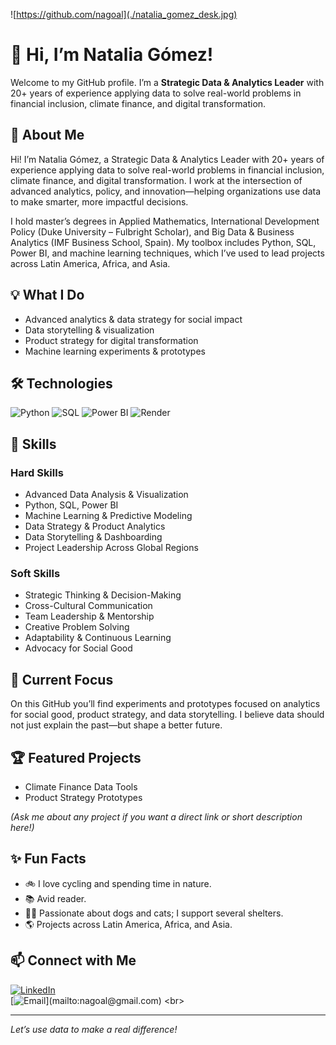 ![https://github.com/nagoal](./natalia_gomez_desk.jpg)

# 👋 Hi, I’m Natalia Gómez! 

Welcome to my GitHub profile. I’m a **Strategic Data & Analytics Leader** with 20+ years of experience applying data to solve real-world problems in financial inclusion, climate finance, and digital transformation.

## 🚀 About Me

Hi! I’m Natalia Gómez, a Strategic Data & Analytics Leader with 20+ years of experience applying data to solve real-world problems in financial inclusion, climate finance, and digital transformation. I work at the intersection of advanced analytics, policy, and innovation—helping organizations use data to make smarter, more impactful decisions.

I hold master’s degrees in Applied Mathematics, International Development Policy (Duke University – Fulbright Scholar), and Big Data & Business Analytics (IMF Business School, Spain). My toolbox includes Python, SQL, Power BI, and machine learning techniques, which I’ve used to lead projects across Latin America, Africa, and Asia.

## 💡 What I Do

- Advanced analytics & data strategy for social impact
- Data storytelling & visualization
- Product strategy for digital transformation
- Machine learning experiments & prototypes

## 🛠️ Technologies

![Python](https://img.shields.io/badge/Python-3776AB?style=flat&logo=python&logoColor=white)
![SQL](https://img.shields.io/badge/SQL-4479A1?style=flat&logo=mysql&logoColor=white)
![Power BI](https://img.shields.io/badge/Power%20BI-F2C811?style=flat&logo=powerbi&logoColor=black)
![Render](https://img.shields.io/badge/Render-46E3B7?style=flat&logo=render&logoColor=black)

## 🧩 Skills

### Hard Skills
- Advanced Data Analysis & Visualization
- Python, SQL, Power BI
- Machine Learning & Predictive Modeling
- Data Strategy & Product Analytics
- Data Storytelling & Dashboarding
- Project Leadership Across Global Regions

### Soft Skills
- Strategic Thinking & Decision-Making
- Cross-Cultural Communication
- Team Leadership & Mentorship
- Creative Problem Solving
- Adaptability & Continuous Learning
- Advocacy for Social Good

## 🌱 Current Focus

On this GitHub you’ll find experiments and prototypes focused on analytics for social good, product strategy, and data storytelling. I believe data should not just explain the past—but shape a better future.

## 🏆 Featured Projects

- Climate Finance Data Tools   
- Product Strategy Prototypes  

*(Ask me about any project if you want a direct link or short description here!)*

## ✨ Fun Facts

- 🚲 I love cycling and spending time in nature.
- 📚 Avid reader.
- 🐶🐱 Passionate about dogs and cats; I support several shelters.
- 🌎 Projects across Latin America, Africa, and Asia.

## 📫 Connect with Me

[![LinkedIn](https://img.shields.io/badge/LinkedIn-Natalia%20Gómez-blue?style=flat&logo=linkedin)](https://www.linkedin.com/in/natalia-maria-gomez-alvarez/)
<br>
[![Email](https://img.shields.io/badge/nagoal@gmail.com-email_personal_(respuesta_lenta)-D14836?style=for-the-badge&logo=gmail&logoColor=white&labelColor=101010)](mailto:nagoal@gmail.com)
<br>

---

*Let’s use data to make a real difference!*
